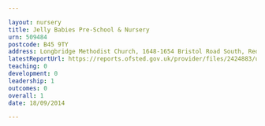 ```yaml
---

layout: nursery
title: Jelly Babies Pre-School & Nursery
urn: 509484
postcode: B45 9TY
address: Longbridge Methodist Church, 1648-1654 Bristol Road South, Rednal, BIRMINGHAM, B45 9TY
latestReportUrl: https://reports.ofsted.gov.uk/provider/files/2424883/urn/509484.pdf
teaching: 0
development: 0
leadership: 1
outcomes: 0
overall: 1
date: 18/09/2014

---
```

